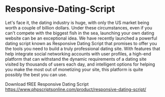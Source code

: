 # Responsive-Dating-Script
Let's face it, the dating industry is huge, with only the US market being worth a couple of billion dollars. Under these circumstances, even if you can't compete with the biggest fish in the sea, launching your own dating website can be an exceptional idea. We have recently launched a powerful dating script known as Responsive Dating Script that promises to offer you the tools you need to build a truly professional dating site. With features that help integrate social networking accounts with user profiles, a high-end platform that can withstand the dynamic requirements of a dating site visited by thousands of users each day, and intelligent options for helping you make the most out of monetizing your site, this platform is quite possibly the best you can use.

Download fREE Responsive Dating Script
https://www.phpscriptsonline.com/product/responsive-dating-script/
